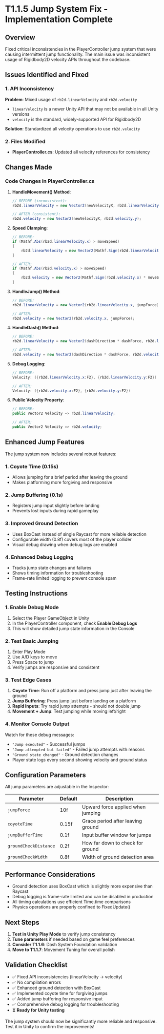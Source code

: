 # T1.1.5 Jump System Fix - Implementation Complete

## Overview
Fixed critical inconsistencies in the PlayerController jump system that were causing intermittent jump functionality. The main issue was inconsistent usage of Rigidbody2D velocity APIs throughout the codebase.

## Issues Identified and Fixed

### 1. API Inconsistency
**Problem**: Mixed usage of `rb2d.linearVelocity` and `rb2d.velocity`
- `linearVelocity` is a newer Unity API that may not be available in all Unity versions
- `velocity` is the standard, widely-supported API for Rigidbody2D

**Solution**: Standardized all velocity operations to use `rb2d.velocity`

### 2. Files Modified
- **PlayerController.cs**: Updated all velocity references for consistency

## Changes Made

### Code Changes in PlayerController.cs

1. **HandleMovement() Method**:
   ```csharp
   // BEFORE (inconsistent):
   rb2d.linearVelocity = new Vector2(newVelocityX, rb2d.linearVelocity.y);
   
   // AFTER (consistent):
   rb2d.velocity = new Vector2(newVelocityX, rb2d.velocity.y);
   ```

2. **Speed Clamping**:
   ```csharp
   // BEFORE:
   if (Mathf.Abs(rb2d.linearVelocity.x) > moveSpeed)
   {
       rb2d.linearVelocity = new Vector2(Mathf.Sign(rb2d.linearVelocity.x) * moveSpeed, rb2d.linearVelocity.y);
   }
   
   // AFTER:
   if (Mathf.Abs(rb2d.velocity.x) > moveSpeed)
   {
       rb2d.velocity = new Vector2(Mathf.Sign(rb2d.velocity.x) * moveSpeed, rb2d.velocity.y);
   }
   ```

3. **HandleJump() Method**:
   ```csharp
   // BEFORE:
   rb2d.linearVelocity = new Vector2(rb2d.linearVelocity.x, jumpForce);
   
   // AFTER:
   rb2d.velocity = new Vector2(rb2d.velocity.x, jumpForce);
   ```

4. **HandleDash() Method**:
   ```csharp
   // BEFORE:
   rb2d.linearVelocity = new Vector2(dashDirection * dashForce, rb2d.linearVelocity.y);
   
   // AFTER:
   rb2d.velocity = new Vector2(dashDirection * dashForce, rb2d.velocity.y);
   ```

5. **Debug Logging**:
   ```csharp
   // BEFORE:
   Velocity: ({rb2d.linearVelocity.x:F2}, {rb2d.linearVelocity.y:F2})
   
   // AFTER:
   Velocity: ({rb2d.velocity.x:F2}, {rb2d.velocity.y:F2})
   ```

6. **Public Velocity Property**:
   ```csharp
   // BEFORE:
   public Vector2 Velocity => rb2d.linearVelocity;
   
   // AFTER:
   public Vector2 Velocity => rb2d.velocity;
   ```

## Enhanced Jump Features

The jump system now includes several robust features:

### 1. Coyote Time (0.15s)
- Allows jumping for a brief period after leaving the ground
- Makes platforming more forgiving and responsive

### 2. Jump Buffering (0.1s)
- Registers jump input slightly before landing
- Prevents lost inputs during rapid gameplay

### 3. Improved Ground Detection
- Uses BoxCast instead of single Raycast for more reliable detection
- Configurable width (0.8f) covers most of the player collider
- Visual debug drawing when debug logs are enabled

### 4. Enhanced Debug Logging
- Tracks jump state changes and failures
- Shows timing information for troubleshooting
- Frame-rate limited logging to prevent console spam

## Testing Instructions

### 1. Enable Debug Mode
1. Select the Player GameObject in Unity
2. In the PlayerController component, check **Enable Debug Logs**
3. This will show detailed jump state information in the Console

### 2. Test Basic Jumping
1. Enter Play Mode
2. Use A/D keys to move
3. Press Space to jump
4. Verify jumps are responsive and consistent

### 3. Test Edge Cases
1. **Coyote Time**: Run off a platform and press jump just after leaving the ground
2. **Jump Buffering**: Press jump just before landing on a platform
3. **Rapid Inputs**: Try rapid jump attempts - should not double jump
4. **Movement + Jump**: Test jumping while moving left/right

### 4. Monitor Console Output
Watch for these debug messages:
- `"Jump executed"` - Successful jumps
- `"Jump attempted but failed"` - Failed jump attempts with reasons
- `"Ground state changed"` - Ground detection changes
- Player state logs every second showing velocity and ground status

## Configuration Parameters

All jump parameters are adjustable in the Inspector:

| Parameter | Default | Description |
|-----------|---------|-------------|
| `jumpForce` | 10f | Upward force applied when jumping |
| `coyoteTime` | 0.15f | Grace period after leaving ground |
| `jumpBufferTime` | 0.1f | Input buffer window for jumps |
| `groundCheckDistance` | 0.2f | How far down to check for ground |
| `groundCheckWidth` | 0.8f | Width of ground detection area |

## Performance Considerations

- Ground detection uses BoxCast which is slightly more expensive than Raycast
- Debug logging is frame-rate limited and can be disabled in production
- All timing calculations use efficient Time.time comparisons
- Physics operations are properly confined to FixedUpdate()

## Next Steps

1. **Test in Unity Play Mode** to verify jump consistency
2. **Tune parameters** if needed based on game feel preferences
3. **Consider T1.1.6**: Dash System Foundation validation
4. **Move to T1.1.7**: Movement Tuning for overall polish

## Validation Checklist

- ✅ Fixed API inconsistencies (linearVelocity → velocity)
- ✅ No compilation errors
- ✅ Enhanced ground detection with BoxCast
- ✅ Implemented coyote time for forgiving jumps
- ✅ Added jump buffering for responsive input
- ✅ Comprehensive debug logging for troubleshooting
- ⏳ **Ready for Unity testing**

The jump system should now be significantly more reliable and responsive. Test it in Unity to confirm the improvements!
